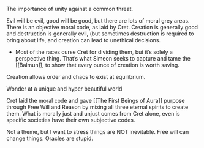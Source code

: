 The importance of unity against a common threat. 

Evil will be evil, good will be good, but there are lots of moral grey areas. There is an objective moral code, as laid by Cret. Creation is generally good and destruction is generally evil, (but sometimes destruction is required to bring about life, and creation can lead to unethical decisions. 
- Most of the races curse Cret for dividing them, but it’s solely a perspective thing. That’s what Simeon seeks to capture and tame the [[Balmun]], to show that every ounce of creation is worth saving. 

Creation allows order and chaos to exist at equilibrium. 

Wonder at a unique and hyper beautiful world

Cret laid the moral code and gave [[The First Beings of Aura]] purpose through Free Will and Reason by mixing all three eternal spirits to create them. What is morally just and unjust comes from Cret alone, even is specific societies have their own subjective codes. 

Not a theme, but I want to stress things are NOT inevitable. Free will can change things. Oracles are stupid. 